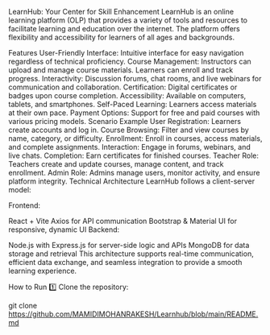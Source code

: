 LearnHub: Your Center for Skill Enhancement
LearnHub is an online learning platform (OLP) that provides a variety of tools and resources to facilitate learning and education over the internet. The platform offers flexibility and accessibility for learners of all ages and backgrounds.

Features
User-Friendly Interface: Intuitive interface for easy navigation regardless of technical proficiency.
Course Management: Instructors can upload and manage course materials. Learners can enroll and track progress.
Interactivity: Discussion forums, chat rooms, and live webinars for communication and collaboration.
Certification: Digital certificates or badges upon course completion.
Accessibility: Available on computers, tablets, and smartphones.
Self-Paced Learning: Learners access materials at their own pace.
Payment Options: Support for free and paid courses with various pricing models.
Scenario Example
User Registration: Learners create accounts and log in.
Course Browsing: Filter and view courses by name, category, or difficulty.
Enrollment: Enroll in courses, access materials, and complete assignments.
Interaction: Engage in forums, webinars, and live chats.
Completion: Earn certificates for finished courses.
Teacher Role: Teachers create and update courses, manage content, and track enrollment.
Admin Role: Admins manage users, monitor activity, and ensure platform integrity.
Technical Architecture
LearnHub follows a client-server model:

Frontend:

React + Vite
Axios for API communication
Bootstrap & Material UI for responsive, dynamic UI
Backend:

Node.js with Express.js for server-side logic and APIs
MongoDB for data storage and retrieval
This architecture supports real-time communication, efficient data exchange, and seamless integration to provide a smooth learning experience.

How to Run
1️⃣ Clone the repository:

git clone https://github.com/MAMIDIMOHANRAKESH/Learnhub/blob/main/README.md

